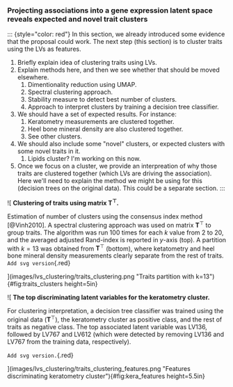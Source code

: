 ### Projecting associations into a gene expression latent space reveals expected and novel trait clusters

::: {style="color: red"}
In this section, we already introduced some evidence that the proposal could work. The next step
(this section) is to cluster traits using the LVs as features.

1. Briefly explain idea of clustering traits using LVs.
1. Explain methods here, and then we see whether that should be moved elsewhere.
    1. Dimentionality reduction using UMAP.
    1. Spectral clustering approach.
    1. Stability measure to detect best number of clusters.
    1. Approach to interpret clusters by training a decision tree classifier.
1. We should have a set of expected results. For instance:
    1. Keratometry measurements are clustered together.
    1. Heel bone mineral density are also clustered together.
    1. See other clusters.
1. We should also include some "novel" clusters, or expected clusters with some novel traits in it.
    1. Lipids cluster? I'm working on this now.
1. Once we focus on a cluster, we provide an interpreation of why those traits are clustered
   together (which LVs are driving the association). Here we'll need to explain the method we might
   be using for this (decision trees on the original data). This could be a separate section.
:::


![
**Clustering of traits using matrix $\mathbf{T}^{\top}$.**
<!--  -->
Estimation of number of clusters using the consensus index method [@Vinh2010]. A spectral clustering
approach was used on matrix $\mathbf{T}^{\top}$ to group traits. The algorithm was run 100 times for
each $k$ value from 2 to 20, and the averaged adjusted Rand-index is reported in $y$-axis (top). A
partition with $k=13$ was obtained from $\mathbf{T}^{\top}$ (bottom), where ketatometry and heel
bone mineral density measurements clearly separate from the rest of traits. `Add svg version`{.red}
<!--  -->
](images/lvs_clustering/traits_clustering.png "Traits partition with k=13"){#fig:traits_clusters
height=5in}


![
**The top discriminating latent variables for the keratometry cluster.**
<!--  -->
For clustering interpretation, a decision tree classifier was trained using the original data
($\mathbf{T}^{\top}$), the keratometry cluster as positive class, and the rest of traits as
negative class. The top associated latent variable was LV136, followed by LV767 and LV612 (which
were detected by removing LV136 and LV767 from the training data, respectively).
<!--  -->
`Add svg version.`{.red}
<!--  -->
](images/lvs_clustering/traits_clustering_features.png "Features discriminating keratometry
cluster"){#fig:kera_features height=5.5in}
